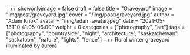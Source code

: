 +++
showonlyimage = false
draft = false
title = "Graveyard"
image = "img/post/graveyard.jpg"
cover = "/img/post/graveyard.jpg"
author = "Adam Knox"
avatar = "/img/adam_avatar.jpeg"
date = "2021-05-13T10:41:05-06:00"
weight = 0
categories = ["photography", "art"]
tags = ["photography", "countryside", "night", "architecture", "saskatchewan", "saskatoon", "nature", "lights", "fence"]
+++
Rural winter graveyard illuminated by aurora
